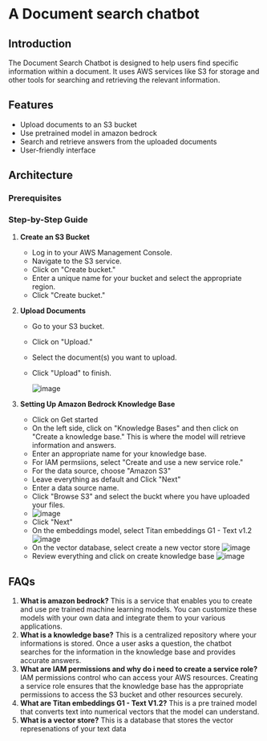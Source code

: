 # A Document search chatbot

## Introduction

The Document Search Chatbot is designed to help users find specific information within a document. It uses AWS services like S3 for storage and other tools for searching and retrieving the relevant information.

## Features

- Upload documents to an S3 bucket
- Use pretrained model in amazon bedrock
- Search and retrieve answers from the uploaded documents
- User-friendly interface

## Architecture

### Prerequisites

### Step-by-Step Guide

1. **Create an S3 Bucket**

   - Log in to your AWS Management Console.
   - Navigate to the S3 service.
   - Click on "Create bucket."
   - Enter a unique name for your bucket and select the appropriate region.
   - Click "Create bucket."
     

2. **Upload Documents**

   - Go to your S3 bucket.
   - Click on "Upload."
   - Select the document(s) you want to upload.
   - Click "Upload" to finish.
  
     ![image](https://github.com/user-attachments/assets/10a8e7e3-ba5a-44f4-ba6c-94fddad6cec6)

3. **Setting Up Amazon Bedrock Knowledge Base**
   - Click on Get started
   - On the left side, click on "Knowledge Bases" and then click on "Create a knowledge base." This is where the model will retrieve information and answers.
   - Enter an appropriate name for your knowledge base.
   - For IAM permsiions, select "Create and use a new service role."
   - For the data source, choose "Amazon S3"
   - Leave everything as default and Click "Next"
   - Enter a data source name.
   - Click "Browse S3" and select the buckt where you have uploaded your files.
   - ![image](https://github.com/user-attachments/assets/0aae7d7d-f871-4940-93a4-8fd030f0e0f9)
   - Click "Next"
   - On the embeddings model, select Titan embeddings G1 - Text v1.2
     ![image](https://github.com/user-attachments/assets/9c159154-8f0c-4618-ab4e-4c745a9b773d)
   - On the vector database, select create a new vector store
     ![image](https://github.com/user-attachments/assets/348bb891-77d2-4f54-ab0c-9d247f87b851)
   - Review everything and click on create knowledge base
     ![image](https://github.com/user-attachments/assets/3b409eab-0365-40a1-90c4-5e4fec0ba028)


## FAQs
1. **What is amazon bedrock?** This is a service that enables you to create and use pre trained machine learning models. You can customize these models with your own data and integrate them to your various applications.  
2. **What is a knowledge base?** This is a centralized repository where your informations is stored. Once a user asks a question, the chatbot searches for the information in the knowledge base and provides accurate answers.
3. **What are IAM permissions and why do i need to create a service role?** IAM permissions control who can access your AWS resources. Creating a service role ensures that the knowledge base has the appropriate permissions to access the S3 bucket and other resources securely.
4. **What are Titan embeddings G1 - Text V1.2?** This is a pre trained model that converts text into numerical vectors that the model can understand.
5. **What is a vector store?** This is a database that stores the vector represenations of your text data

